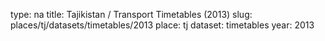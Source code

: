 type: na
title: Tajikistan / Transport Timetables (2013)
slug: places/tj/datasets/timetables/2013
place: tj
dataset: timetables
year: 2013
